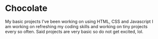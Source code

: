 # Chocolate
My basic projects I've been working on using HTML, CSS and Javascript
I am working on refreshing my coding skills and working on tiny projects every so often. Said projects are very basic so do not get excited, lol.
